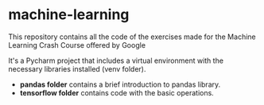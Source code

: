 # machine-learning
This repository contains all the code of the exercises made for the Machine Learning Crash Course offered by Google

It's a Pycharm project that includes a virtual environment with the necessary libraries installed (venv folder).

* **pandas folder** contains a brief introduction to pandas library.
* **tensorflow folder** contains code with the basic operations.

